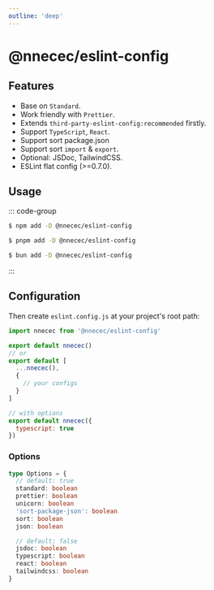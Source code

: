 ```yaml
---
outline: 'deep'
---
```


# @nnecec/eslint-config

## Features

- Base on `Standard`.
- Work friendly with `Prettier`.
- Extends `third-party-eslint-config:recommended` firstly.
- Support `TypeScript`, `React`.
- Support sort package.json
- Support sort `import` & `export`.
- Optional: JSDoc, TailwindCSS.
- ESLint flat config (\>=0.7.0).

## Usage

::: code-group

```sh [npm]
$ npm add -D @nnecec/eslint-config
```

```sh [pnpm]
$ pnpm add -D @nnecec/eslint-config
```

```sh [bun]
$ bun add -D @nnecec/eslint-config
```

:::

## Configuration

Then create `eslint.config.js` at your project's root path:

```js
import nnecec from '@nnecec/eslint-config'

export default nnecec()
// or
export default [
  ...nnecec(),
  {
    // your configs
  }
]

// with options
export default nnecec({
  typescript: true
})
```

### Options

```ts
type Options = {
  // default: true
  standard: boolean
  prettier: boolean
  unicorn: boolean
  'sort-package-json': boolean
  sort: boolean
  json: boolean

  // default: false
  jsdoc: boolean
  typescript: boolean
  react: boolean
  tailwindcss: boolean
}
```
